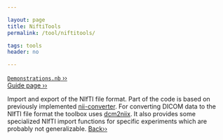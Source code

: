 ```yaml
---

layout: page
title: NiftiTools
permalink: /tool/niftitools/

tags: tools
header: no

---
```


[`Demonstrations.nb` ››](/doc/demo/) <br>
[Guide page ››](/assets/htmldoc/html/guide/{{page.title}}) 

Import and export of the NIfTI file format. Part of the code is based on
previously implemented
[nii-converter](https://github.com/tomdelahaije/nifti-converter). For
converting DICOM data to the NIfTI file format the toolbox uses
[dcm2niix](https://github.com/rordenlab/dcm2niix/releases). It also
provides some specialized NIfTI import functions for specific
experiments which are probably not generalizable. [Back››](/tool/)

